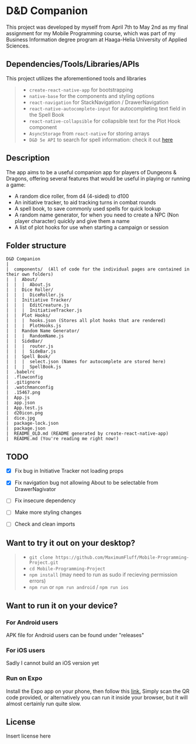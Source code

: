 # D&D Companion

This project was developed by myself from April 7th to May 2nd as my final assignment for my Mobile Programming course, which was part of my Business Information degree program at Haaga-Helia University of Applied Sciences. 

## Dependencies/Tools/Libraries/APIs

This project utilizes the aforementioned tools and libraries

>* `create-react-native-app` for bootstrapping
>* `native-base` for the components and styling options
>* `react-navigation` for StackNavigation / DrawerNavigation
>* `react-native-autocomplete-input` for autocompleting text field in the Spell Book
>* `react-native-collapsible` for collapsible text for the Plot Hook component
>* `AsyncStorage` from `react-native` for storing arrays
>* `D&D 5e API` to search for spell information: check it out [here](http://www.dnd5eapi.co/ "D&D 5e API")

## Description

The app aims to be a useful companion app for players of Dungeons & Dragons, offering several features that would be useful in playing or running a game:

* A random dice roller, from d4 (4-sided) to d100
* An initiative tracker, to aid tracking turns in combat rounds
* A spell book, to save commonly used spells for quick lookup
* A random name generator, for when you need to create a NPC (Non player character) quickly and give them a name
* A list of plot hooks for use when starting a campaign or session

## Folder structure

```
D&D Companion
|
|  components/  (All of code for the individual pages are contained in their own folders)
|  |  About/
|  |  |  About.js
|  |  Dice Roller/
|  |  |  DiceRoller.js
|  |  Initiative Tracker/
|  |  |  EditCreature.js
|  |  |  InitiativeTracker.js
|  |  Plot Hooks/
|  |  |  hooks.json (Stores all plot hooks that are rendered)
|  |  |  PlotHooks.js
|  |  Random Name Generator/
|  |  |  RandomName.js
|  |  SideBar/
|  |  |  router.js
|  |  |  SideBar.js
|  |  Spell Book/
|  |  |  select.json (Names for autocomplete are stored here)
|  |  |  SpellBook.js
|  .babelrc
|  .flowconfig
|  .gitignore
|  .watchmanconfig
|  .15467.png
|  App.js
|  app.json
|  App.test.js
|  d20icon.png
|  dice.jpg
|  package-lock.json
|  package.json
|  README_OLD.md (README generated by create-react-native-app)
|  README.md (You're reading me right now!)
```

## TODO

- [x] Fix bug in Initiative Tracker not loading props
- [x] Fix navigation bug not allowing About to be selectable from DrawerNagivator
- [ ] Fix insecure dependency
- [ ] Make more styling changes
- [ ] Check and clean imports


## Want to try it out on your desktop?

>* `git clone https://github.com/MaximumFluff/Mobile-Programming-Project.git`
>* `cd Mobile-Programming-Project`
>* `npm install` (may need to run as sudo if recieving permission errors)
>* `npm run` or `npm run android` / `npm run ios`

## Want to run it on your device?

### For Android users

APK file for Android users can be found under "releases"

### For iOS users

Sadly I cannot build an iOS version yet

### Run on Expo

Install the Expo app on your phone, then follow this [link.](https://expo.io/@maximum_fluff/dandd-app) Simply scan the QR code provided, or alternatively you can run it inside your browser, but it will almost certainly run quite slow.

## License

Insert license here

